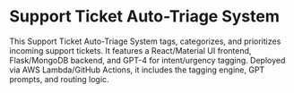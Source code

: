 # Support Ticket Auto-Triage System
This Support Ticket Auto-Triage System tags, categorizes, and prioritizes incoming support tickets. It features a React/Material UI frontend, Flask/MongoDB backend, and GPT-4 for intent/urgency tagging. Deployed via AWS Lambda/GitHub Actions, it includes the tagging engine, GPT prompts, and routing logic.
